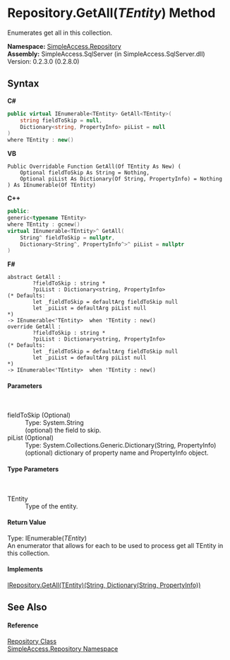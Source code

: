 # Repository.GetAll(*TEntity*) Method 
 

Enumerates get all in this collection.

**Namespace:**&nbsp;<a href="41571b4f-ca9a-e902-c5ef-a7c14c631bb2">SimpleAccess.Repository</a><br />**Assembly:**&nbsp;SimpleAccess.SqlServer (in SimpleAccess.SqlServer.dll) Version: 0.2.3.0 (0.2.8.0)

## Syntax

**C#**<br />
``` C#
public virtual IEnumerable<TEntity> GetAll<TEntity>(
	string fieldToSkip = null,
	Dictionary<string, PropertyInfo> piList = null
)
where TEntity : new()

```

**VB**<br />
``` VB
Public Overridable Function GetAll(Of TEntity As New) ( 
	Optional fieldToSkip As String = Nothing,
	Optional piList As Dictionary(Of String, PropertyInfo) = Nothing
) As IEnumerable(Of TEntity)
```

**C++**<br />
``` C++
public:
generic<typename TEntity>
where TEntity : gcnew()
virtual IEnumerable<TEntity>^ GetAll(
	String^ fieldToSkip = nullptr, 
	Dictionary<String^, PropertyInfo^>^ piList = nullptr
)
```

**F#**<br />
``` F#
abstract GetAll : 
        ?fieldToSkip : string * 
        ?piList : Dictionary<string, PropertyInfo> 
(* Defaults:
        let _fieldToSkip = defaultArg fieldToSkip null
        let _piList = defaultArg piList null
*)
-> IEnumerable<'TEntity>  when 'TEntity : new()
override GetAll : 
        ?fieldToSkip : string * 
        ?piList : Dictionary<string, PropertyInfo> 
(* Defaults:
        let _fieldToSkip = defaultArg fieldToSkip null
        let _piList = defaultArg piList null
*)
-> IEnumerable<'TEntity>  when 'TEntity : new()
```


#### Parameters
&nbsp;<dl><dt>fieldToSkip (Optional)</dt><dd>Type: System.String<br />(optional) the field to skip.</dd><dt>piList (Optional)</dt><dd>Type: System.Collections.Generic.Dictionary(String, PropertyInfo)<br />(optional) dictionary of property name and PropertyInfo object.</dd></dl>

#### Type Parameters
&nbsp;<dl><dt>TEntity</dt><dd>Type of the entity.</dd></dl>

#### Return Value
Type: IEnumerable(*TEntity*)<br />An enumerator that allows for each to be used to process get all TEntity in this collection.

#### Implements
<a href="b758889a-7bdf-b694-1358-46aacd529e5a">IRepository.GetAll(TEntity)(String, Dictionary(String, PropertyInfo))</a><br />

## See Also


#### Reference
<a href="edb9c152-cd28-6594-590a-18a81e266968">Repository Class</a><br /><a href="41571b4f-ca9a-e902-c5ef-a7c14c631bb2">SimpleAccess.Repository Namespace</a><br />
